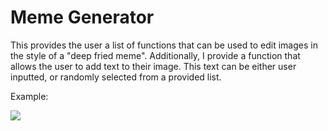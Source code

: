# Meme Generator

This provides the user a list of functions that can be used to edit images in the style of a "deep fried meme". Additionally, I provide a function that allows
the user to add text to their image. This text can be either user inputted, or randomly selected from a provided list. 

Example:

![](https://www.google.com/url?sa=i&url=https%3A%2F%2Fwww.pinterest.com%2Fpin%2F380976449728326388%2F&psig=AOvVaw3YX_5o4eu-5VivX-0NoVWB&ust=1596695044786000&source=images&cd=vfe&ved=0CAIQjRxqFwoTCOiB9-C2g-sCFQAAAAAdAAAAABAD)

